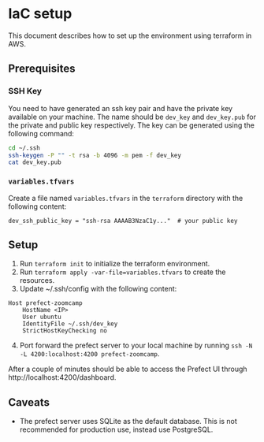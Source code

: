 # IaC setup

This document describes how to set up the environment using terraform in AWS.

## Prerequisites

### SSH Key

You need to have generated an ssh key pair and have the private key available on your machine.
The name should be `dev_key` and `dev_key.pub` for the private and public key respectively. 
The key can be generated using the following command:

```bash
cd ~/.ssh
ssh-keygen -P "" -t rsa -b 4096 -m pem -f dev_key
cat dev_key.pub
```

### `variables.tfvars`

Create a file named `variables.tfvars` in the `terraform` directory with the following content:

```hcl
dev_ssh_public_key = "ssh-rsa AAAAB3NzaC1y..."  # your public key
```

## Setup

1. Run `terraform init` to initialize the terraform environment.
2. Run `terraform apply -var-file=variables.tfvars` to create the resources.
3. Update ~/.ssh/config with the following content:

```ssh-config
Host prefect-zoomcamp
    HostName <IP>
    User ubuntu
    IdentityFile ~/.ssh/dev_key
    StrictHostKeyChecking no
```

4. Port forward the prefect server to your local machine by running `ssh -N -L 4200:localhost:4200 prefect-zoomcamp`.

After a couple of minutes should be able to access the Prefect UI through http://localhost:4200/dashboard.


## Caveats

- The prefect server uses SQLite as the default database. This is not recommended for production use, instead use PostgreSQL.